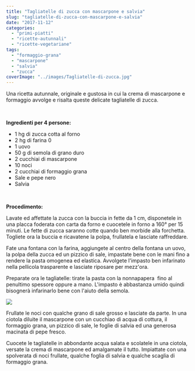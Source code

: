 ```yaml
---
title: "Tagliatelle di zucca con mascarpone e salvia"
slug: "tagliatelle-di-zucca-con-mascarpone-e-salvia"
date: "2017-11-12"
categories: 
  - "primi-piatti"
  - "ricette-autunnali"
  - "ricette-vegetariane"
tags: 
  - "formaggio-grana"
  - "mascarpone"
  - "salvia"
  - "zucca"
coverImage: "../images/Tagliatelle-di-zucca.jpg"
---
```


Una ricetta autunnale, originale e gustosa in cui la crema di mascarpone e formaggio avvolge e risalta queste delicate tagliatelle di zucca.

 

**Ingredienti per 4 persone:**

- 1 hg di zucca cotta al forno
- 2 hg di farina 0
- 1 uovo
- 50 g di semola di grano duro
- 2 cucchiai di mascarpone
- 10 noci
- 2 cucchiai di formaggio grana
- Sale e pepe nero
- Salvia

 

**Procedimento:**

Lavate ed affettate la zucca con la buccia in fette da 1 cm, disponetele in una placca foderata con carta da forno e cuocetele in forno a 160° per 15 minuti. Le fette di zucca saranno cotte quando ben morbide alla forchetta. Togliete ora la buccia e ricavatene la polpa, frullatela e lasciate raffreddare.

Fate una fontana con la farina, aggiungete al centro della fontana un uovo, la polpa della zucca ed un pizzico di sale, impastate bene con le mani fino a rendere la pasta omogenea ed elastica. Avvolgete l'impasto ben infarinato nella pellicola trasparente e lasciate riposare per mezz'ora.

Preparate ora le tagliatelle: tirate la pasta con la nonnapapera  fino al penultimo spessore oppure a mano. L'impasto è abbastanza umido quindi bisognerà infarinarlo bene con l'aiuto della semola.

![](https://cucinadalnord.it/wp-content/uploads/2017/11/tagliatelle-di-zucca1.jpg)

Frullate le noci con qualche grano di sale grosso e lasciate da parte. In una ciotola diluite il mascarpone con un cucchiao di acqua di cottura, il formaggio grana, un pizzico di sale, le foglie di salvia ed una generosa macinata di pepe fresco.

Cuocete le tagliatelle in abbondante acqua salata e scolatele in una ciotola, versate la crema di mascarpone ed amalgamate il tutto. Impiattate con una spolverata di noci frullate, qualche foglia di salvia e qualche scaglia di formaggio grana.

